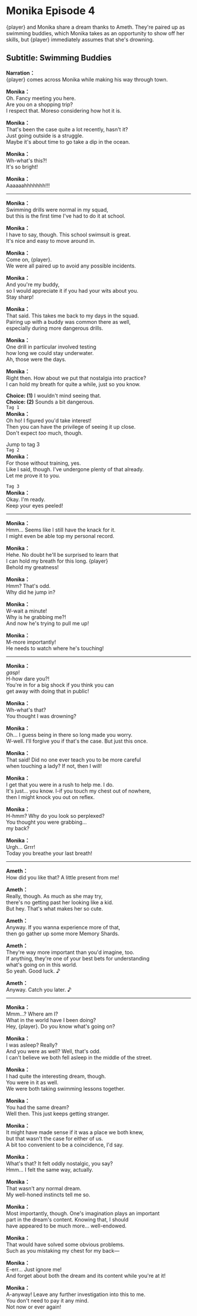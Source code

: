 # Monika Episode 4
{player} and Monika share a dream thanks to Ameth. They're paired up as swimming buddies, which Monika takes as an opportunity to show off her skills, but {player} immediately assumes that she's drowning.
  
## Subtitle: Swimming Buddies
  
**Narration：**  
{player} comes across Monika while making his way through town.  
  
**Monika：**  
Oh. Fancy meeting you here.  
Are you on a shopping trip?  
I respect that. Moreso considering how hot it is.  
  
**Monika：**  
That's been the case quite a lot recently, hasn't it?  
Just going outside is a struggle.  
Maybe it's about time to go take a dip in the ocean.  
  
**Monika：**  
Wh-what's this?!  
It's so bright!  
  
**Monika：**  
Aaaaaahhhhhhh!!!  
  

---  
  
**Monika：**  
Swimming drills were normal in my squad,  
but this is the first time I've had to do it at school.  
  
**Monika：**  
I have to say, though. This school swimsuit is great.  
It's nice and easy to move around in.  
  
**Monika：**  
Come on, {player}.  
We were all paired up to avoid any possible incidents.  
  
**Monika：**  
And you're my buddy,  
so I would appreciate it if you had your wits about you.  
Stay sharp!  
  
**Monika：**  
That said. This takes me back to my days in the squad.  
Pairing up with a buddy was common there as well,  
especially during more dangerous drills.  
  
**Monika：**  
One drill in particular involved testing  
how long we could stay underwater.  
Ah, those were the days.  
  
**Monika：**  
Right then. How about we put that nostalgia into practice?  
I can hold my breath for quite a while, just so you know.  
  
**Choice: (1)**  I wouldn't mind seeing that.  
**Choice: (2)**  Sounds a bit dangerous.  
`Tag 1`  
**Monika：**  
Oh ho! I figured you'd take interest!  
Then you can have the privilege of seeing it up close.  
Don't expect *too* much, though.  
  
Jump to tag 3  
`Tag 2`  
**Monika：**  
For those without training, yes.  
Like I said, though. I've undergone plenty of that already.  
Let me prove it to you.  
  
`Tag 3`  
**Monika：**  
Okay. I'm ready.  
Keep your eyes peeled!  
  

---  
  
**Monika：**  
Hmm... Seems like I still have the knack for it.  
I might even be able top my personal record.  
  
**Monika：**  
Hehe. No doubt he'll be surprised to learn that  
I can hold my breath for this long. {player}  
Behold my greatness!  
  
**Monika：**  
Hmm? That's odd.  
Why did he jump in?  
  
**Monika：**  
W-wait a minute!  
Why is he grabbing me?!  
And now he's trying to pull me up!  
  
**Monika：**  
M-more importantly!  
He needs to watch where he's touching!  
  

---  
  
**Monika：**  
*gasp*!  
H-how dare you?!  
You're in for a big shock if you think you can  
get away with doing that in public!  
  
**Monika：**  
Wh-what's that?  
You thought I was drowning?  
  
**Monika：**  
Oh... I guess being in there so long made you worry.  
W-well. I'll forgive you if that's the case. But just this once.  
  
**Monika：**  
That said! Did no one ever teach you to be more careful  
when touching a lady? If not, then I will!  
  
**Monika：**  
I get that you were in a rush to help me. I do.  
It's just... you know. I-if you touch my chest out of nowhere,  
then I might knock you out on reflex.  
  
**Monika：**  
H-hmm? Why do you look so perplexed?  
You thought you were grabbing...  
my back?  
  
**Monika：**  
Urgh... Grrr!  
Today you breathe your last breath!  
  

---  
  
**Ameth：**  
How did you like that? A little present from me!  
  
**Ameth：**  
Really, though. As much as she may try,  
there's no getting past her looking like a kid.  
But hey. That's what makes her so cute.  
  
**Ameth：**  
Anyway. If you wanna experience more of that,  
then go gather up some more Memory Shards.  
  
**Ameth：**  
They're way more important than you'd imagine, too.  
If anything, they're one of your best bets for understanding  
what's going on in this world.  
So yeah. Good luck. ♪  
  
**Ameth：**  
Anyway. Catch you later. ♪  
  

---  
  
**Monika：**  
Mmm...? Where am I?  
What in the world have I been doing?  
Hey, {player}. Do you know what's going on?  
  
**Monika：**  
I was asleep? Really?  
And you were as well? Well, that's odd.  
I can't believe we both fell asleep in the middle of the street.  
  
**Monika：**  
I had quite the interesting dream, though.  
You were in it as well.  
We were both taking swimming lessons together.  
  
**Monika：**  
You had the same dream?  
Well then. This just keeps getting stranger.  
  
**Monika：**  
It might have made sense if it was a place we both knew,  
but that wasn't the case for either of us.  
A bit too convenient to be a coincidence, I'd say.  
  
**Monika：**  
What's that? It felt oddly nostalgic, you say?  
Hmm... I felt the same way, actually.  
  
**Monika：**  
That wasn't any normal dream.  
My well-honed instincts tell me so.  
  
**Monika：**  
Most importantly, though. One's imagination plays an important  
part in the dream's content. Knowing that, I should  
have appeared to be much more... well-endowed.  
  
**Monika：**  
That would have solved some obvious problems.  
Such as you mistaking my chest for my back—  
  
  
**Monika：**  
E-err... Just ignore me!  
And forget about both the dream and its content while you're at it!  
  
**Monika：**  
A-anyway! Leave any further investigation into this to me.  
You don't need to pay it any mind.  
Not now or ever again!  
